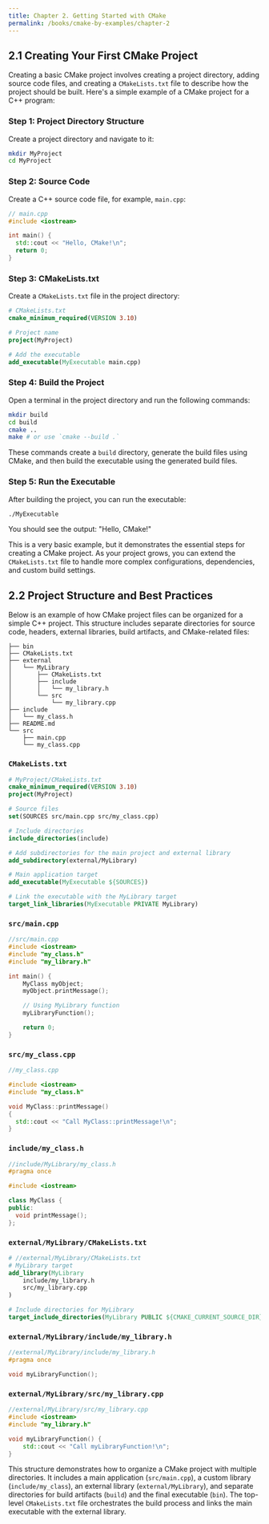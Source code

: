```yaml
---
title: Chapter 2. Getting Started with CMake
permalink: /books/cmake-by-examples/chapter-2
---
```


## 2.1 Creating Your First CMake Project

Creating a basic CMake project involves creating a project directory, adding source code files, and creating a `CMakeLists.txt` file to describe how the project should be built. Here's a simple example of a CMake project for a C++ program:

### Step 1: Project Directory Structure

Create a project directory and navigate to it:

```bash
mkdir MyProject
cd MyProject
```

### Step 2: Source Code

Create a C++ source code file, for example, `main.cpp`:

```cpp
// main.cpp
#include <iostream>

int main() {
  std::cout << "Hello, CMake!\n";
  return 0;
}
```

### Step 3: CMakeLists.txt

Create a `CMakeLists.txt` file in the project directory:

```cmake
# CMakeLists.txt
cmake_minimum_required(VERSION 3.10)

# Project name
project(MyProject)

# Add the executable
add_executable(MyExecutable main.cpp)
```

### Step 4: Build the Project

Open a terminal in the project directory and run the following commands:

```bash
mkdir build
cd build
cmake ..
make # or use `cmake --build .`
```

These commands create a `build` directory, generate the build files using CMake, and then build the executable using the generated build files.

### Step 5: Run the Executable

After building the project, you can run the executable:

```bash
./MyExecutable
```

You should see the output: "Hello, CMake!"

This is a very basic example, but it demonstrates the essential steps for creating a CMake project. As your project grows, you can extend the `CMakeLists.txt` file to handle more complex configurations, dependencies, and custom build settings.

## 2.2 Project Structure and Best Practices

Below is an example of how CMake project files can be organized for a simple C++ project. This structure includes separate directories for source code, headers, external libraries, build artifacts, and CMake-related files:

```plaintext
├── bin
├── CMakeLists.txt
├── external
│   └── MyLibrary
│       ├── CMakeLists.txt
│       ├── include
│       │   └── my_library.h
│       └── src
│           └── my_library.cpp
├── include
│   └── my_class.h
├── README.md
└── src
    ├── main.cpp
    └── my_class.cpp
```

### `CMakeLists.txt`

```cmake
# MyProject/CMakeLists.txt
cmake_minimum_required(VERSION 3.10)
project(MyProject)

# Source files
set(SOURCES src/main.cpp src/my_class.cpp)

# Include directories
include_directories(include)

# Add subdirectories for the main project and external library
add_subdirectory(external/MyLibrary)

# Main application target
add_executable(MyExecutable ${SOURCES})

# Link the executable with the MyLibrary target
target_link_libraries(MyExecutable PRIVATE MyLibrary)
```

### `src/main.cpp`

```cpp
//src/main.cpp
#include <iostream>
#include "my_class.h"
#include "my_library.h"

int main() {
    MyClass myObject;
    myObject.printMessage();

    // Using MyLibrary function
    myLibraryFunction();

    return 0;
}
```

### `src/my_class.cpp`

```cpp
//my_class.cpp

#include <iostream>
#include "my_class.h"

void MyClass::printMessage()
{
  std::cout << "Call MyClass::printMessage!\n";
}
```

### `include/my_class.h`

```cpp
//include/MyLibrary/my_class.h
#pragma once

#include <iostream>

class MyClass {
public:
  void printMessage();
};
```

### `external/MyLibrary/CMakeLists.txt`

```cmake
# //external/MyLibrary/CMakeLists.txt
# MyLibrary target
add_library(MyLibrary
    include/my_library.h
    src/my_library.cpp
)

# Include directories for MyLibrary
target_include_directories(MyLibrary PUBLIC ${CMAKE_CURRENT_SOURCE_DIR}/include)
```

### `external/MyLibrary/include/my_library.h`

```cpp
//external/MyLibrary/include/my_library.h
#pragma once

void myLibraryFunction();
```

### `external/MyLibrary/src/my_library.cpp`

```cpp
//external/MyLibrary/src/my_library.cpp
#include <iostream>
#include "my_library.h"

void myLibraryFunction() {
    std::cout << "Call myLibraryFunction!\n";
}

```

This structure demonstrates how to organize a CMake project with multiple directories. It includes a main application (`src/main.cpp`), a custom library (`include/my_class`), an external library (`external/MyLibrary`), and separate directories for build artifacts (`build`) and the final executable (`bin`). The top-level `CMakeLists.txt` file orchestrates the build process and links the main executable with the external library.
